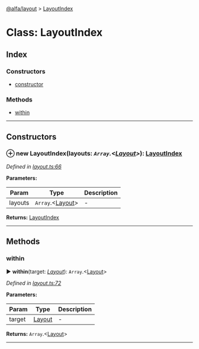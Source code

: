 [@alfa/layout](../README.md) > [LayoutIndex](../classes/layoutindex.md)

# Class: LayoutIndex

## Index

### Constructors

* [constructor](layoutindex.md#constructor)

### Methods

* [within](layoutindex.md#within)

---

## Constructors

<a id="constructor"></a>

### ⊕ **new LayoutIndex**(layouts: _`Array`.<[Layout](../interfaces/layout.md)>_): [LayoutIndex](layoutindex.md)

_Defined in [layout.ts:66](https://github.com/Siteimprove/alfa/blob/7447116/packages/layout/src/layout.ts#L66)_

**Parameters:**

| Param   | Type                                        | Description |
| ------- | ------------------------------------------- | ----------- |
| layouts | `Array`.<[Layout](../interfaces/layout.md)> | -           |

**Returns:** [LayoutIndex](layoutindex.md)

---

## Methods

<a id="within"></a>

### within

► **within**(target: _[Layout](../interfaces/layout.md)_): `Array`.<[Layout](../interfaces/layout.md)>

_Defined in [layout.ts:72](https://github.com/Siteimprove/alfa/blob/7447116/packages/layout/src/layout.ts#L72)_

**Parameters:**

| Param  | Type                              | Description |
| ------ | --------------------------------- | ----------- |
| target | [Layout](../interfaces/layout.md) | -           |

**Returns:** `Array`.<[Layout](../interfaces/layout.md)>

---
